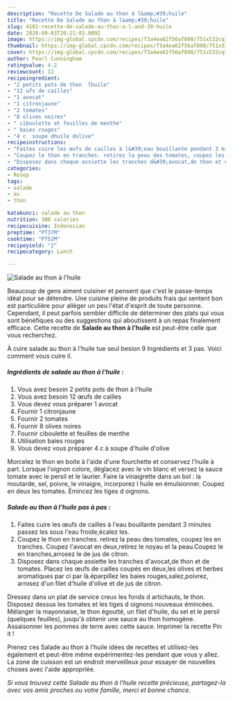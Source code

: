 ```yaml
---
description: "Recette De Salade au thon à l&amp;#39;huile"
title: "Recette De Salade au thon à l&amp;#39;huile"
slug: 4181-recette-de-salade-au-thon-a-l-and-39-huile
date: 2020-09-03T20:21:03.009Z
image: https://img-global.cpcdn.com/recipes/f3a4ea62f56af890/751x532cq70/salade-au-thon-a-lhuile-photo-principale-de-la-recette.jpg
thumbnail: https://img-global.cpcdn.com/recipes/f3a4ea62f56af890/751x532cq70/salade-au-thon-a-lhuile-photo-principale-de-la-recette.jpg
cover: https://img-global.cpcdn.com/recipes/f3a4ea62f56af890/751x532cq70/salade-au-thon-a-lhuile-photo-principale-de-la-recette.jpg
author: Pearl Cunningham
ratingvalue: 4.2
reviewcount: 12
recipeingredient:
- "2 petits pots de thon  lhuile"
- "12 ufs de cailles"
- "1 avocat"
- "1 citronjaune"
- "2 tomates"
- "8 olives noires"
- " ciboulette et feuilles de menthe"
- " baies rouges"
- "4 c  soupe dhuile dolive"
recipeinstructions:
- "Faites cuire les œufs de cailles à l&#39;eau bouillante pendant 3 minutes passez les sous l&#39;eau froide,écalez les."
- "Coupez le thon en tranches. retirez la peau des tomates, coupez les en tranches. Coupez l&#39;avocat en deux,retirez le noyau et la peau.Coupez le en tranches,arrosez le de jus de citron."
- "Disposez dans chaque assiette les tranches d&#39;avocat,de thon et de tomates. Placez les œufs de cailles coupés en deux,les olives et herbes aromatiques par ci par là.éparpillez les baies rouges,salez,poivrez, arrosez d&#39;un filet d&#39;huile d&#39;olive et de jus de citron."
categories:
- Resep
tags:
- salade
- au
- thon

katakunci: salade au thon 
nutrition: 300 calories
recipecuisine: Indonesian
preptime: "PT37M"
cooktime: "PT52M"
recipeyield: "2"
recipecategory: Lunch

---
```



![Salade au thon à l&#39;huile](https://img-global.cpcdn.com/recipes/f3a4ea62f56af890/751x532cq70/salade-au-thon-a-lhuile-photo-principale-de-la-recette.jpg)

Beaucoup de gens aiment cuisiner et pensent que c'est le passe-temps idéal pour se détendre. Une cuisine pleine de produits frais qui sentent bon est particulière pour alléger un peu l'état d'esprit de toute personne. Cependant, il peut parfois sembler difficile de déterminer des plats qui vous sont bénéfiques ou des suggestions qui aboutissent à un repas finalement efficace. Cette recette de <strong> Salade au thon à l&#39;huile </strong> est peut-être celle que vous recherchez.

<!--inarticleads1-->

À cuire salade au thon à l&#39;huile tue seul besion 9 Ingrédients et 3 pas. Voici comment vous cuire il.

##### Ingrédients de salade au thon à l&#39;huile :

1. Vous avez besoin 2 petits pots de thon à l&#39;huile
1. Vous avez besoin 12 œufs de cailles
1. Vous devez vous préparer 1 avocat
1. Fournir 1 citronjaune
1. Fournir 2 tomates
1. Fournir 8 olives noires
1. Fournir  ciboulette et feuilles de menthe
1. Utilisation  baies rouges
1. Vous devez vous préparer 4 c à soupe d&#39;huile d&#39;olive


Morcelez le thon en boite à l&#39;aide d&#39;une fourchette et conservez l&#39;huile à part. Lorsque l&#39;oignon colore, déglacez avec le vin blanc et versez la sauce tomate avec le persil et le laurier. Faire la vinaigrette dans un bol : la moutarde, sel, poivre, le vinaigre, incorporez l huile en émulsionner. Coupez en deux les tomates. Émincez les tiges d oignons. 

<!--inarticleads2-->

##### Salade au thon à l&#39;huile pas à pas :

1. Faites cuire les œufs de cailles à l&#39;eau bouillante pendant 3 minutes passez les sous l&#39;eau froide,écalez les.
1. Coupez le thon en tranches. retirez la peau des tomates, coupez les en tranches. Coupez l&#39;avocat en deux,retirez le noyau et la peau.Coupez le en tranches,arrosez le de jus de citron.
1. Disposez dans chaque assiette les tranches d&#39;avocat,de thon et de tomates. Placez les œufs de cailles coupés en deux,les olives et herbes aromatiques par ci par là.éparpillez les baies rouges,salez,poivrez, arrosez d&#39;un filet d&#39;huile d&#39;olive et de jus de citron.


Dressez dans un plat de service creux les fonds d artichauts, le thon. Disposez dessus les tomates et les tiges d oignons nouveaux émincées. Mélanger la mayonnaise, le thon égoutté, un filet d&#39;huile, du sel et le persil (quelques feuilles), jusqu&#39;à obtenir une sauce au thon homogène. Assaisonner les pommes de terre avec cette sauce. Imprimer la recette Pin it ! 

<!--inarticleads1-->

<p>
Prenez ces Salade au thon à l&#39;huile idées de recettes et utilisez-les également et peut-être même expérimentez-les pendant que vous y allez. La zone de cuisson est un endroit merveilleux pour essayer de nouvelles choses avec l'aide appropriée.
</p>

<p>
<i>Si vous trouvez cette Salade au thon à l&#39;huile recette précieuse, partagez-la avec vos amis proches ou votre famille, merci et bonne chance.</i>
</p>
